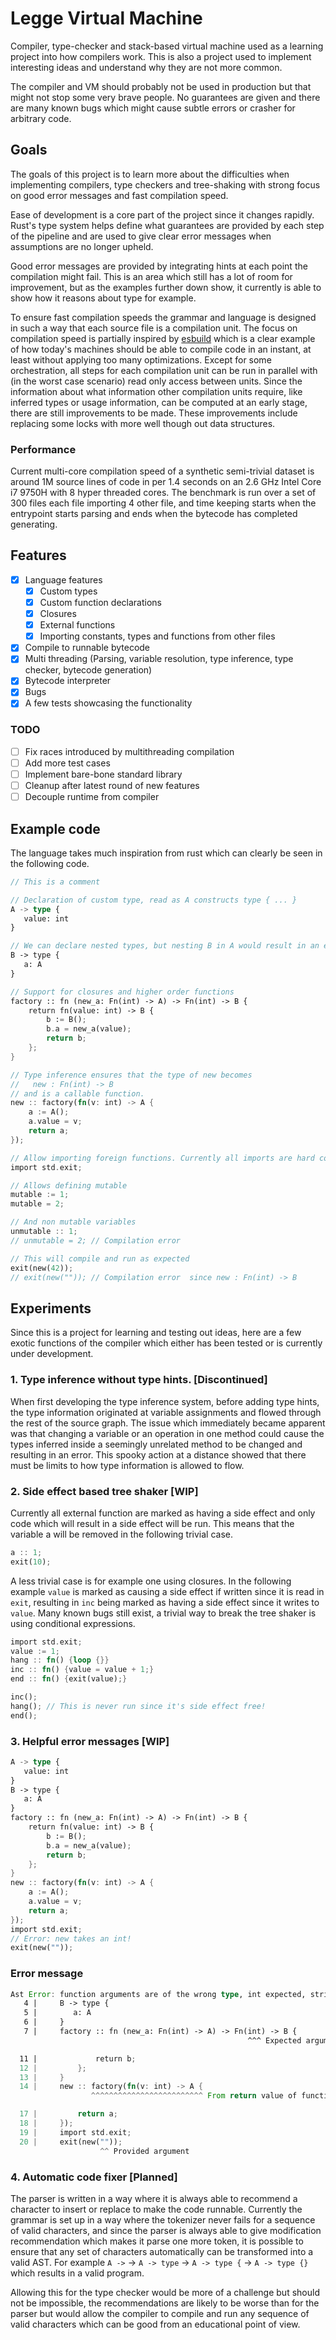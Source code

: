 # Legge Virtual Machine
Compiler, type-checker and stack-based virtual machine used as a learning project into how compilers
work. This is also a project used to implement interesting ideas and understand why they are not more common.

The compiler and VM should probably not be used in production but that might not stop some very brave people.
No guarantees are given and there are many known bugs which might cause subtle errors or crasher
for arbitrary code.

## Goals
The goals of this project is to learn more about the difficulties when implementing compilers, type checkers and tree-shaking with
strong focus on good error messages and fast compilation speed.

Ease of development is a core part of the project since it changes rapidly. Rust's type system helps define what guarantees 
are provided by each step of the pipeline and are used to give clear error messages when assumptions are no longer upheld.

Good error messages are provided by integrating hints at each point the compilation might fail. 
This is an area which still has a lot of room for improvement, but as the examples further down show, 
it currently is able to show how it reasons about type for example.

To ensure fast compilation speeds the grammar and language is designed in such a way that each source file is a compilation unit.
The focus on compilation speed is partially inspired by [esbuild](https://github.com/evanw/esbuild) which is a clear example of how 
today's machines should be able to compile code in an instant, at least without applying too many optimizations.
Except for some orchestration, all steps for each compilation unit can be run in parallel with (in the worst case scenario) 
read only access between units. 
Since the information about what information other compilation units require, like inferred types or usage information, 
can be computed at an early stage, there are still improvements to be made. These improvements include replacing some locks with
more well though out data structures. 

### Performance
Current multi-core compilation speed of a synthetic semi-trivial dataset is around 1M source lines of code in per 1.4 seconds on
an 2.6 GHz Intel Core i7 9750H with 8 hyper threaded cores.
The benchmark is run over a set of 300 files each file importing 4 other file, and time keeping starts when the entrypoint
starts parsing and ends when the bytecode has completed generating.

## Features
- [x] Language features
    - [x] Custom types
    - [x] Custom function declarations
    - [x] Closures
    - [x] External functions
    - [x] Importing constants, types and functions from other files
- [x] Compile to runnable bytecode
- [x] Multi threading (Parsing, variable resolution, type inference, type checker, bytecode generation)
- [x] Bytecode interpreter
- [x] Bugs
- [x] A few tests showcasing the functionality

### TODO
- [ ] Fix races introduced by multithreading compilation
- [ ] Add more test cases
- [ ] Implement bare-bone standard library
- [ ] Cleanup after latest round of new features
- [ ] Decouple runtime from compiler

## Example code
The language takes much inspiration from rust which can clearly be seen in the following code.

```rust
// This is a comment

// Declaration of custom type, read as A constructs type { ... }
A -> type {
   value: int
}

// We can declare nested types, but nesting B in A would result in an error.
B -> type {
   a: A
}

// Support for closures and higher order functions
factory :: fn (new_a: Fn(int) -> A) -> Fn(int) -> B {
    return fn(value: int) -> B {
        b := B();
        b.a = new_a(value);
        return b;
    };
}

// Type inference ensures that the type of new becomes
//   new : Fn(int) -> B
// and is a callable function.
new :: factory(fn(v: int) -> A {
    a := A();
    a.value = v;
    return a;
});

// Allow importing foreign functions. Currently all imports are hard coded in the runtime.
import std.exit;

// Allows defining mutable 
mutable := 1;
mutable = 2;

// And non mutable variables 
unmutable :: 1;
// unmutable = 2; // Compilation error

// This will compile and run as expected
exit(new(42));
// exit(new("")); // Compilation error  since new : Fn(int) -> B
```

## Experiments
Since this is a project for learning and testing out ideas, here are a few exotic functions of the compiler which either
has been tested or is currently under development.

### 1. Type inference without type hints. [Discontinued]
When first developing the type inference system, before adding type hints, the type information
originated at variable assignments and flowed through the rest of the source graph.
The issue which immediately became apparent was that changing a variable or an operation
in one method could cause the types inferred inside a seemingly unrelated method to be 
changed and resulting in an error. 
This spooky action at a distance showed that there must be limits to how type information
is allowed to flow.

### 2. Side effect based tree shaker [WIP]
Currently all external function are marked as having a side effect and only code which will result in a side effect
will be run. This means that the variable a will be removed in the following trivial case.
```rust
a :: 1;
exit(10);
```

A less trivial case is for example one using closures. In the following example `value` is marked as causing a side effect
if written since it is read in `exit`, resulting in `inc` being marked as having a side effect since it writes to `value`.
Many known bugs still exist, a trivial way to break the tree shaker is using conditional expressions. 
```rust
import std.exit;
value := 1;
hang :: fn() {loop {}}
inc :: fn() {value = value + 1;}
end :: fn() {exit(value);}

inc();
hang(); // This is never run since it's side effect free!
end();
```

### 3. Helpful error messages [WIP]

```rust
A -> type {
   value: int
}
B -> type {
   a: A
}
factory :: fn (new_a: Fn(int) -> A) -> Fn(int) -> B {
    return fn(value: int) -> B {
        b := B();
        b.a = new_a(value);
        return b;
    };
}
new :: factory(fn(v: int) -> A {
    a := A();
    a.value = v;
    return a;
});
import std.exit;
// Error: new takes an int!
exit(new(""));
```

### Error message
```rust
Ast Error: function arguments are of the wrong type, int expected, string provided
   4 |     B -> type {
   5 |        a: A
   6 |     }
   7 |     factory :: fn (new_a: Fn(int) -> A) -> Fn(int) -> B {
                                                     ^^^ Expected argument type

  11 |             return b;
  12 |         };
  13 |     }
  14 |     new :: factory(fn(v: int) -> A {
                  ^^^^^^^^^^^^^^^^^^^^^^^^^ From return value of function

  17 |         return a;
  18 |     });
  19 |     import std.exit;
  20 |     exit(new(""));
                    ^^ Provided argument
```

### 4. Automatic code fixer [Planned]
The parser is written in a way where it is always able to recommend a character to insert
or replace to make the code runnable. Currently the grammar is set up in a way where the tokenizer never fails
for a sequence of valid characters, and since the parser is always able to give modification recommendation
which makes it parse one more token, it is possible to ensure that any set of characters automatically can
be transformed into a valid AST.
For example `A ->` -> `A -> type` -> `A -> type {` -> `A -> type {}` which results in a valid program.

Allowing this for the type checker would be more of a challenge but should not be impossible, the
recommendations are likely to be worse than for the parser but would allow the compiler to compile
and run any sequence of valid characters which can be good from an educational point of view. 
